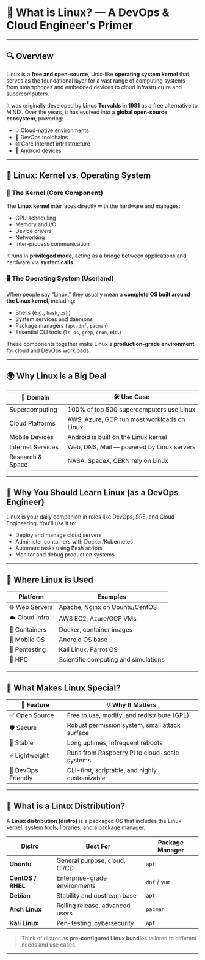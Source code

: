 # 🐧 What is Linux? — A DevOps & Cloud Engineer's Primer

---

## 🔍 Overview

Linux is a **free and open-source**, Unix-like **operating system kernel** that serves as the foundational layer for a vast range of computing systems — from smartphones and embedded devices to cloud infrastructure and supercomputers.

It was originally developed by **Linus Torvalds in 1991** as a free alternative to MINIX. Over the years, it has evolved into a **global open-source ecosystem**, powering:

- 💡 Cloud-native environments
- 🚀 DevOps toolchains
- 🌐 Core Internet infrastructure
- 📱 Android devices

---

## 🧠 Linux: Kernel vs. Operating System

### 🧩 The Kernel (Core Component)

The **Linux kernel** interfaces directly with the hardware and manages:

- CPU scheduling
- Memory and I/O
- Device drivers
- Networking
- Inter-process communication

It runs in **privileged mode**, acting as a bridge between applications and hardware via **system calls**.

### 🖥️ The Operating System (Userland)

When people say “Linux,” they usually mean a **complete OS built around the Linux kernel**, including:

- Shells (e.g., `bash`, `zsh`)
- System services and daemons
- Package managers (`apt`, `dnf`, `pacman`)
- Essential CLI tools (`ls`, `ps`, `grep`, `cron`, etc.)

These components together make Linux a **production-grade environment** for cloud and DevOps workloads.

---

## 🌍 Why Linux is a Big Deal

| 📌 Domain | 🛠️ Use Case |
|----------|-------------|
| Supercomputing | 100% of top 500 supercomputers use Linux |
| Cloud Platforms | AWS, Azure, GCP run most workloads on Linux |
| Mobile Devices | Android is built on the Linux kernel |
| Internet Services | Web, DNS, Mail — powered by Linux servers |
| Research & Space | NASA, SpaceX, CERN rely on Linux |

---

## 🚀 Why You Should Learn Linux (as a DevOps Engineer)

Linux is your daily companion in roles like DevOps, SRE, and Cloud Engineering. You'll use it to:

- Deploy and manage cloud servers
- Administer containers with Docker/Kubernetes
- Automate tasks using Bash scripts
- Monitor and debug production systems

---

## 📍 Where Linux is Used

| Platform | Examples |
|----------|----------|
| 🌐 Web Servers | Apache, Nginx on Ubuntu/CentOS |
| ☁️ Cloud Infra | AWS EC2, Azure/GCP VMs |
| 🧳 Containers | Docker, container images |
| 📱 Mobile OS | Android OS base |
| 🧪 Pentesting | Kali Linux, Parrot OS |
| 🧠 HPC | Scientific computing and simulations |

---

## 🌟 What Makes Linux Special?

| 🔧 Feature | 💡 Why It Matters |
|-----------|------------------|
| ✅ Open Source | Free to use, modify, and redistribute (GPL) |
| 🛡️ Secure | Robust permission system, small attack surface |
| 🔁 Stable | Long uptimes, infrequent reboots |
| ⚡ Lightweight | Runs from Raspberry Pi to cloud-scale systems |
| 🧰 DevOps Friendly | CLI-first, scriptable, and highly customizable |

---

## 🧱 What is a Linux Distribution?

A **Linux distribution (distro)** is a packaged OS that includes the Linux kernel, system tools, libraries, and a package manager.

| Distro | Best For | Package Manager |
|--------|----------|-----------------|
| **Ubuntu** | General purpose, cloud, CI/CD | `apt` |
| **CentOS / RHEL** | Enterprise-grade environments | `dnf` / `yum` |
| **Debian** | Stability and upstream base | `apt` |
| **Arch Linux** | Rolling release, advanced users | `pacman` |
| **Kali Linux** | Pen-testing, cybersecurity | `apt` |

> Think of distros as **pre-configured Linux bundles** tailored to different needs and use cases.

---
